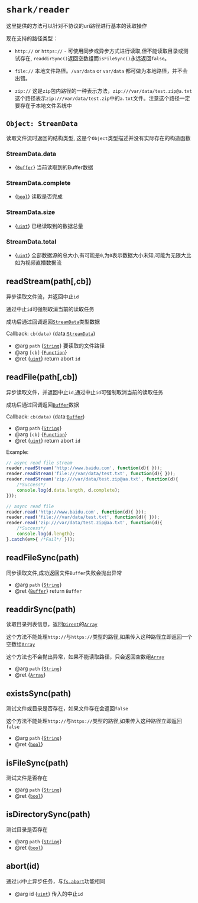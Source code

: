 # `shark/reader`

这里提供的方法可以针对不协议的uri路径进行基本的读取操作

现在支持的路径类型：

* `http://` or `https://` - 可使用同步或异步方式进行读取,但不能读取目录或测试存在, 
`readdirSync()`返回空数组而`isFileSync()`永远返回`false`。

* `file://` 本地文件路径。`/var/data` or `var/data` 都可做为本地路径，并不会出错。

*	`zip://`	这是`zip`包内路径的一种表示方法，`zip:///var/data/test.zip@a.txt` 
这个路径表示`zip:///var/data/test.zip`中的`a.txt`文件。注意这个路径一定要存在于本地文件系统中


## `Object: StreamData`

读取文件流时返回的结构类型, 这是个`Object`类型描述并没有实际存在的构造函数

### StreamData.data
* {[`Buffer`]} 当前读取到的Buffer数据

### StreamData.complete
* {[`bool`]} 读取是否完成

### StreamData.size
* {[`uint`]} 已经读取到的数据总量

### StreamData.total
* {[`uint`]} 全部数据源的总大小,有可能是`0`,为`0`表示数据大小未知,可能为无限大比如为视频直播数据流


## readStream(path[,cb])

异步读取文件流，并返回中止`id`

通过中止`id`可强制取消当前的读取任务

成功后通过回调返回[`StreamData`]类型数据

Callback: `cb(data)` (data:[`StreamData`])

* @arg `path` {[`String`]}    要读取的文件路径
* @arg `[cb]` {[`Function`]}
* @ret {[`uint`]} return abort `id`

## readFile(path[,cb])

异步读取文件，并返回中止`id`,通过中止`id`可强制取消当前的读取任务

成功后通过回调返回[`Buffer`]数据

Callback: `cb(data)` (data:[`Buffer`])

* @arg `path` {[`String`]}    	
* @arg `[cb]` {[`Function`]}
* @ret {[`uint`]} return abort `id`

Example:

```js
// async read file stream 
reader.readStream('http://www.baidu.com', function(d){ }));
reader.readStream('file:///var/data/test.txt', function(d){ }));
reader.readStream('zip:///var/data/test.zip@aa.txt', function(d){ 
	/*Success*/ 
	console.log(d.data.length, d.complete);
}));

// async read file
reader.read('http://www.baidu.com', function(d){ }));
reader.read('file:///var/data/test.txt', function(d){ }));
reader.read('zip:///var/data/test.zip@aa.txt', function(d){ 
	/*Success*/ 
	console.log(d.length);
}.catch(e=>{ /*Fail*/ }));
```

## readFileSync(path)

同步读取文件,成功返回文件`Buffer`失败会抛出异常

* @arg `path` {[`String`]}
* @ret {[`Buffer`]} return `Buffer`

## readdirSync(path)

读取目录列表信息，返回[`Dirent`]的[`Array`]

这个方法不能处理`http://`与`https://`类型的路径,如果传入这种路径立即返回一个空数组[`Array`]

这个方法也不会抛出异常，如果不能读取路径，只会返回空数组[`Array`]

* @arg `path` {[`String`]}
* @ret {[`Array`]}

## existsSync(path)

测试文件或目录是否存在，如果文件存在会返回`false`

这个方法不能处理`http://`与`https://`类型的路径,如果传入这种路径立即返回`false`

* @arg `path` {[`String`]}
* @ret {[`bool`]}

## isFileSync(path)

测试文件是否存在

* @arg `path` {[`String`]}
* @ret {[`bool`]}

## isDirectorySync(path)

测试目录是否存在

* @arg `path` {[`String`]}
* @ret {[`bool`]}

## abort(id)

通过`id`中止异步任务，与[`fs.abort`]功能相同

* @arg id {[`uint`]} 传入的中止`id`


[`Object`]: https://developer.mozilla.org/en-US/docs/Web/JavaScript/Reference/Global_Objects/Object
[`Array`]: https://developer.mozilla.org/en-US/docs/Web/JavaScript/Reference/Global_Objects/Array
[`Function`]: https://developer.mozilla.org/en-US/docs/Web/JavaScript/Reference/Global_Objects/Function
[`Date`]: https://developer.mozilla.org/en-US/docs/Web/JavaScript/Reference/Global_Objects/Date
[`RegExp`]: https://developer.mozilla.org/en-US/docs/Web/JavaScript/Reference/Global_Objects/RegExp
[`ArrayBuffer`]: https://developer.mozilla.org/en-US/docs/Web/JavaScript/Reference/Global_Objects/ArrayBuffer
[`TypedArray`]: https://developer.mozilla.org/en-US/docs/Web/JavaScript/Reference/Global_Objects/TypedArray
[`String`]: https://developer.mozilla.org/en-US/docs/Web/JavaScript/Reference/Global_Objects/String
[`Number`]: https://developer.mozilla.org/en-US/docs/Web/JavaScript/Reference/Global_Objects/Number
[`Boolean`]: https://developer.mozilla.org/en-US/docs/Web/JavaScript/Reference/Global_Objects/Boolean
[`null`]: https://developer.mozilla.org/en-US/docs/Web/JavaScript/Reference/Global_Objects/null
[`undefined`]: https://developer.mozilla.org/en-US/docs/Web/JavaScript/Reference/Global_Objects/undefined

[`int`]: native_types.md#int
[`uint`]: native_types.md#uint
[`int16`]: native_types.md#int16
[`uint16`]: native_types.md#uint16
[`int64`]: native_types.md#int64
[`uint64`]: native_types.md#uint64
[`float`]: native_types.md#float
[`double`]: native_types.md#double
[`bool`]: native_types.md#bool

[`Buffer`]: https://nodejs.org/dist/latest-v8.x/docs/api/buffer.html
[`fs.readStream`]: fs.md#readstream-path-cb-
[`StreamData`]: reader.md#object-streamdata
[`fs.abort`]: fs.md#abort-id-
[`Dirent`]: fs.md#object-dirent
